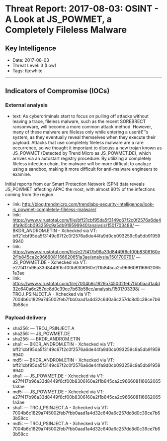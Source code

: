# Threat Report: 2017-08-03: OSINT - A Look at JS_POWMET, a Completely Fileless Malware


## Key Intelligence
* Date: 2017-08-03
* Threat Level: 3 (Low)
* Tags: tlp:white

---

## Indicators of Compromise (IOCs)
### External analysis
* text: As cybercriminals start to focus on pulling off attacks without leaving a trace, fileless malware, such as the recent SOREBRECT ransomware, will become a more common attack method. However, many of these malware are fileless only while entering a userâ€™s system, as they eventually reveal themselves when they execute their payload. Attacks that use completely fileless malware are a rare occurrence, so we thought it important to discuss a new trojan known as JS_POWMET (Detected by Trend Micro as JS_POWMET.DE), which arrives via an autostart registry procedure. By utilizing a completely fileless infection chain, the malware will be more difficult to analyze using a sandbox, making it more difficult for anti-malware engineers to examine.

Initial reports from our Smart Protection Network (SPN) data reveals JS_POWMET affecting APAC the most, with almost 90% of the infections coming from the region.
* link: http://blog.trendmicro.com/trendlabs-security-intelligence/look-js_powmet-completely-fileless-malware/
* link: https://www.virustotal.com/file/bff21cbf95da5f3149c67f2c0f2576a6de44fa9d0cb093259c9a5db919599940/analysis/1501703489/ — BKDR_ANDROM.ETIN - Xchecked via VT: bff21cbf95da5f3149c67f2c0f2576a6de44fa9d0cb093259c9a5db919599940
* link: https://www.virustotal.com/file/e27f417b96a33d8449f6cf00b8306160e2f1b845ca2c9666081166620651a3ae/analysis/1501700791/ — JS_POWMET.DE - Xchecked via VT: e27f417b96a33d8449f6cf00b8306160e2f1b845ca2c9666081166620651a3ae
* link: https://www.virustotal.com/file/7004b6c1829a745002feb7fbb0aad1a4d32c640a6c257dc8d0c39ce7b63b58cc/analysis/1501703398/ — TROJ_PSINJECT.A - Xchecked via VT: 7004b6c1829a745002feb7fbb0aad1a4d32c640a6c257dc8d0c39ce7b63b58cc

### Payload delivery
* sha256: <sha256> — TROJ_PSINJECT.A
* sha256: <sha256> — JS_POWMET.DE
* sha256: <sha256> — BKDR_ANDROM.ETIN
* sha1: <sha1> — BKDR_ANDROM.ETIN - Xchecked via VT: bff21cbf95da5f3149c67f2c0f2576a6de44fa9d0cb093259c9a5db919599940
* md5: <md5> — BKDR_ANDROM.ETIN - Xchecked via VT: bff21cbf95da5f3149c67f2c0f2576a6de44fa9d0cb093259c9a5db919599940
* sha1: <sha1> — JS_POWMET.DE - Xchecked via VT: e27f417b96a33d8449f6cf00b8306160e2f1b845ca2c9666081166620651a3ae
* md5: <md5> — JS_POWMET.DE - Xchecked via VT: e27f417b96a33d8449f6cf00b8306160e2f1b845ca2c9666081166620651a3ae
* sha1: <sha1> — TROJ_PSINJECT.A - Xchecked via VT: 7004b6c1829a745002feb7fbb0aad1a4d32c640a6c257dc8d0c39ce7b63b58cc
* md5: <md5> — TROJ_PSINJECT.A - Xchecked via VT: 7004b6c1829a745002feb7fbb0aad1a4d32c640a6c257dc8d0c39ce7b63b58cc
